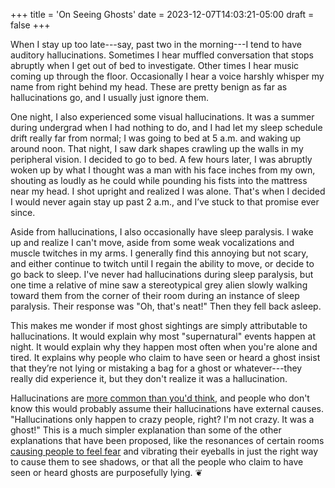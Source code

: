+++
title = 'On Seeing Ghosts'
date = 2023-12-07T14:03:21-05:00
draft = false
+++

When I stay up too late---say, past two in the morning---I tend to have auditory hallucinations. Sometimes I hear muffled conversation that stops abruptly when I get out of bed to investigate. Other times I hear music coming up through the floor. Occasionally I hear a voice harshly whisper my name from right behind my head. These are pretty benign as far as hallucinations go, and I usually just ignore them.

One night, I also experienced some visual hallucinations. It was a summer during undergrad when I had nothing to do, and I had let my sleep schedule drift really far from normal; I was going to bed at 5 a.m. and waking up around noon. That night, I saw dark shapes crawling up the walls in my peripheral vision. I decided to go to bed. A few hours later, I was abruptly woken up by what I thought was a man with his face inches from my own, shouting as loudly as he could while pounding his fists into the mattress near my head. I shot upright and realized I was alone. That's when I decided I would never again stay up past 2 a.m., and I’ve stuck to that promise ever since.

Aside from hallucinations, I also occasionally have sleep paralysis. I wake up and realize I can't move, aside from some weak vocalizations and muscle twitches in my arms. I generally find this annoying but not scary, and either continue to twitch until I regain the ability to move, or decide to go back to sleep. I've never had hallucinations during sleep paralysis, but one time a relative of mine saw a stereotypical grey alien slowly walking toward them from the corner of their room during an instance of sleep paralysis. Their response was "Oh, that's neat!" Then they fell back asleep. 

This makes me wonder if most ghost sightings are simply attributable to hallucinations. It would explain why most "supernatural" events happen at night. It would explain why they happen most often when you're alone and tired. It explains why people who claim to have seen or heard a ghost insist that they’re not lying or mistaking a bag for a ghost or whatever---they really did experience it, but they don't realize it was a hallucination.

Hallucinations are [more common than you'd think](https://jamanetwork.com/journals/jamapsychiatry/fullarticle/2298236), and people who don't know this would probably assume their hallucinations have external causes. "Hallucinations only happen to crazy people, right? I'm not crazy. It was a ghost!" This is a much simpler explanation than some of the other explanations that have been proposed, like the resonances of certain rooms [causing people to feel fear](https://www.theguardian.com/science/2003/oct/16/science.farout) and vibrating their eyeballs in just the right way to cause them to see shadows, or that all the people who claim to have seen or heard ghosts are purposefully lying. &#x2766;
